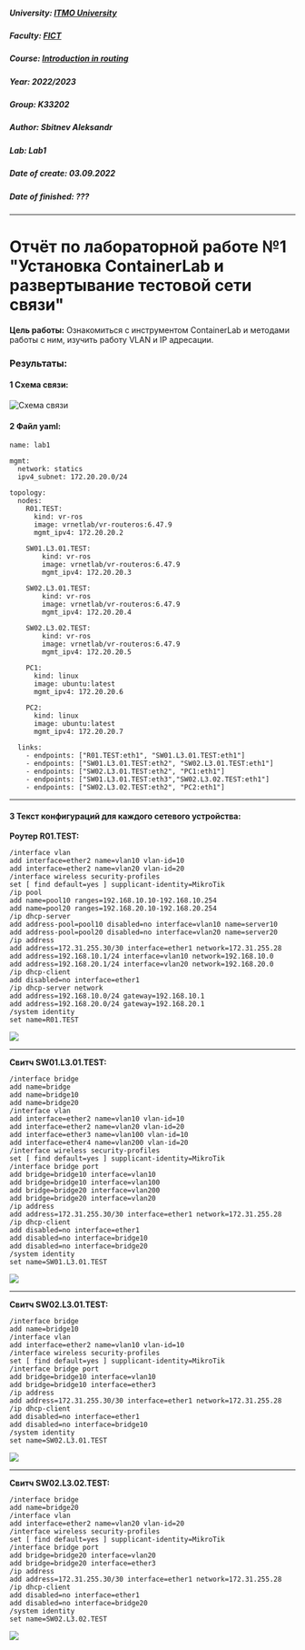 ##### University: [ITMO University](https://itmo.ru/ru/)
##### Faculty: [FICT](https://fict.itmo.ru)
##### Course: [Introduction in routing](https://github.com/itmo-ict-faculty/introduction-in-routing)
##### Year: 2022/2023
##### Group: K33202
##### Author: Sbitnev Aleksandr
##### Lab: Lab1
##### Date of create: 03.09.2022
##### Date of finished: ???

***

# Отчёт по лабораторной работе №1 "Установка ContainerLab и развертывание тестовой сети связи"


**Цель работы:** Ознакомиться с инструментом ContainerLab и методами работы с ним, изучить работу VLAN и IP адресации.

### **Результаты:**

#### **1** Схема связи:

![](https://github.com/Sbitnev/2022_2023-introduction_in_routing-k33202-sbitnev_a_s/blob/main/lab1/pics/sh.jpg "Схема связи")

#### **2** Файл yaml:

```
name: lab1

mgmt:
  network: statics
  ipv4_subnet: 172.20.20.0/24

topology:
  nodes:
    R01.TEST:
      kind: vr-ros
      image: vrnetlab/vr-routeros:6.47.9
      mgmt_ipv4: 172.20.20.2

    SW01.L3.01.TEST:
        kind: vr-ros
        image: vrnetlab/vr-routeros:6.47.9
        mgmt_ipv4: 172.20.20.3

    SW02.L3.01.TEST:
        kind: vr-ros
        image: vrnetlab/vr-routeros:6.47.9
        mgmt_ipv4: 172.20.20.4

    SW02.L3.02.TEST:
        kind: vr-ros
        image: vrnetlab/vr-routeros:6.47.9
        mgmt_ipv4: 172.20.20.5

    PC1:
      kind: linux
      image: ubuntu:latest
      mgmt_ipv4: 172.20.20.6

    PC2:
      kind: linux
      image: ubuntu:latest
      mgmt_ipv4: 172.20.20.7

  links:
    - endpoints: ["R01.TEST:eth1", "SW01.L3.01.TEST:eth1"]
    - endpoints: ["SW01.L3.01.TEST:eth2", "SW02.L3.01.TEST:eth1"]
    - endpoints: ["SW02.L3.01.TEST:eth2", "PC1:eth1"]
    - endpoints: ["SW01.L3.01.TEST:eth3","SW02.L3.02.TEST:eth1"]
    - endpoints: ["SW02.L3.02.TEST:eth2", "PC2:eth1"]    
```

***

#### **3** Текст конфигураций для каждого сетевого устройства:

**Роутер R01.TEST:**
```
/interface vlan
add interface=ether2 name=vlan10 vlan-id=10
add interface=ether2 name=vlan20 vlan-id=20
/interface wireless security-profiles
set [ find default=yes ] supplicant-identity=MikroTik
/ip pool
add name=pool10 ranges=192.168.10.10-192.168.10.254
add name=pool20 ranges=192.168.20.10-192.168.20.254
/ip dhcp-server
add address-pool=pool10 disabled=no interface=vlan10 name=server10
add address-pool=pool20 disabled=no interface=vlan20 name=server20
/ip address
add address=172.31.255.30/30 interface=ether1 network=172.31.255.28
add address=192.168.10.1/24 interface=vlan10 network=192.168.10.0
add address=192.168.20.1/24 interface=vlan20 network=192.168.20.0
/ip dhcp-client
add disabled=no interface=ether1
/ip dhcp-server network
add address=192.168.10.0/24 gateway=192.168.10.1
add address=192.168.20.0/24 gateway=192.168.20.1
/system identity
set name=R01.TEST
```
![](https://github.com/Sbitnev/2022_2023-introduction_in_routing-k33202-sbitnev_a_s/blob/main/lab1/pics/R1.jpg)
***

**Свитч SW01.L3.01.TEST:**
```
/interface bridge
add name=bridge
add name=bridge10
add name=bridge20
/interface vlan
add interface=ether2 name=vlan10 vlan-id=10
add interface=ether2 name=vlan20 vlan-id=20
add interface=ether3 name=vlan100 vlan-id=10
add interface=ether4 name=vlan200 vlan-id=20
/interface wireless security-profiles
set [ find default=yes ] supplicant-identity=MikroTik
/interface bridge port
add bridge=bridge10 interface=vlan10
add bridge=bridge10 interface=vlan100
add bridge=bridge20 interface=vlan200
add bridge=bridge20 interface=vlan20
/ip address
add address=172.31.255.30/30 interface=ether1 network=172.31.255.28
/ip dhcp-client
add disabled=no interface=ether1
add disabled=no interface=bridge10
add disabled=no interface=bridge20
/system identity
set name=SW01.L3.01.TEST
```
![](https://github.com/Sbitnev/2022_2023-introduction_in_routing-k33202-sbitnev_a_s/blob/main/lab1/pics/sw1.jpg)
***

**Свитч SW02.L3.01.TEST:**
```
/interface bridge
add name=bridge10
/interface vlan
add interface=ether2 name=vlan10 vlan-id=10
/interface wireless security-profiles
set [ find default=yes ] supplicant-identity=MikroTik
/interface bridge port
add bridge=bridge10 interface=vlan10
add bridge=bridge10 interface=ether3
/ip address
add address=172.31.255.30/30 interface=ether1 network=172.31.255.28
/ip dhcp-client
add disabled=no interface=ether1
add disabled=no interface=bridge10
/system identity
set name=SW02.L3.01.TEST
```

![](https://github.com/Sbitnev/2022_2023-introduction_in_routing-k33202-sbitnev_a_s/blob/main/lab1/pics/sw2.jpg)
***

**Свитч SW02.L3.02.TEST:**
```
/interface bridge
add name=bridge20
/interface vlan
add interface=ether2 name=vlan20 vlan-id=20
/interface wireless security-profiles
set [ find default=yes ] supplicant-identity=MikroTik
/interface bridge port
add bridge=bridge20 interface=vlan20
add bridge=bridge20 interface=ether3
/ip address
add address=172.31.255.30/30 interface=ether1 network=172.31.255.28
/ip dhcp-client
add disabled=no interface=ether1
add disabled=no interface=bridge20
/system identity
set name=SW02.L3.02.TEST
```

![](https://github.com/Sbitnev/2022_2023-introduction_in_routing-k33202-sbitnev_a_s/blob/main/lab1/pics/sw3.jpg)
